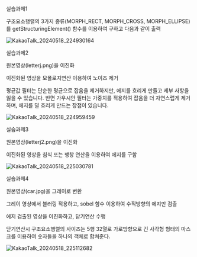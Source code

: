 실습과제1

구조요소행렬의 3가지 종류(MORPH_RECT, MORPH_CROSS, MORPH_ELLIPSE)를 getStructuringElement() 함수를 
이용하여 구하고 다음과 같이 출력

![KakaoTalk_20240518_224930164](https://github.com/sj714/opencv_ch11/assets/169256660/b1950ced-314d-4a75-8e35-323b52352cbd)

실습과제2

원본영상(letterj.png)을 이진화

이진화된 영상을 모폴로지연산 이용하여 노이즈 제거

평균값 필터는 단순한 평균으로 잡음을 제거하지만, 에지를 흐리게 만들고 세부 사항을 잃을 수 있습니다. 반면 가우시안 필터는 가중치를 적용하여 잡음을 더 자연스럽게 제거하며, 에지를 덜 흐리게 만드는 장점이 있습니다.

![KakaoTalk_20240518_224959459](https://github.com/sj714/opencv_ch11/assets/169256660/43e53703-9468-441c-9057-e0efe40c4e03)

실습과제3

원본영상(letterj2.png)을 이진화

이진화된 영상을 침식 또는 팽창 연산을 이용하여 에지를 구함

![KakaoTalk_20240518_225030781](https://github.com/sj714/opencv_ch11/assets/169256660/9b0ec465-36bc-4f72-9e82-39687edcd241)

실습과제4

원본영상(car.jpg)을 그레이로 변환

그레이 영상에서 블러링 적용하고, sobel 함수 이용하여 수직방향의 에지만 검출

에지 검출된 영상을 이진화하고, 닫기연산 수행

닫기연산시 구조요소행렬의 사이즈는 5행 32열로 가로방향으로 긴 사각형 형태의 마스크를 이용하여 숫자들을 하나의 객체로 합쳐준다.

![KakaoTalk_20240518_225112682](https://github.com/sj714/opencv_ch11/assets/169256660/a9eb7a75-da5e-43c4-bff9-6b4edc1d3ad4)

